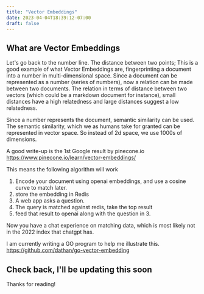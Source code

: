 ```yaml
---
title: "Vector Embeddings"
date: 2023-04-04T18:39:12-07:00
draft: false
---
```



## What are Vector Embeddings 


Let's go back to the number line. The distance between two points; This is a good example of what Vector Embeddings are, fingerprinting a document into a number in multi-dimensional space. Since a document can be represented as a number (series of numbers), now a relation can be made between two documents. The relation in terms of distance between two vectors (which could be a markdown document for instance), small distances have a high relatedness and large distances suggest a low relatedness.

Since a number represents the document, semantic similarity can be used. The semantic similarity, which we as humans take for granted can be represented in vector space. So instead of 2d space, we use 1000s of dimensions.

A good write-up is the 1st Google result by pinecone.io https://www.pinecone.io/learn/vector-embeddings/


This means the following algorithm will work

1. Encode your document using openai embeddings, and use a cosine curve to match later.
2. store the embedding in Redis
3. A web app asks a question.
4. The query is matched against redis, take the top result
5. feed that result to openai along with the question in 3.


Now you have a chat experience on matching data, which is most likely not in the 2022 index that chatgpt has.



I am currently writing a GO program to help me illustrate this.
https://github.com/dathan/go-vector-embedding


## Check back, I'll be updating this soon

Thanks for reading!
